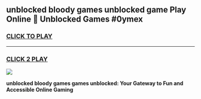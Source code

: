 
## unblocked bloody games unblocked game Play Online 👋 Unblocked Games #0ymex
<h3>
<a href="https://premium.freeplayer.one?title=unblocked_bloody_games&ref=21F">CLICK TO PLAY</a></h3>
<hr>

<h3>
<a href="https://premium.freeplayer.one?title=unblocked_bloody_games&ref=21F">CLICK 2 PLAY</a>
  
</h3>

<a href="https://premium.freeplayer.one?title=unblocked_bloody_games&ref=21F/"><img src="https://clearcache.store/games.png"></a>


**unblocked bloody games games unblocked: Your Gateway to Fun and Accessible Online Gaming**
